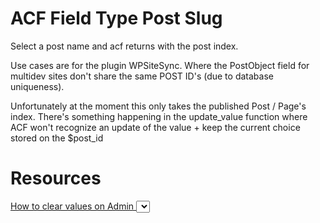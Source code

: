 # ACF Field Type Post Slug

Select a post name and acf returns with the post index.

Use cases are for the plugin WPSiteSync. Where the PostObject field for multidev sites don't share the same POST ID's (due to database uniqueness).


Unfortunately at the moment this only takes the published Post / Page's index. There's something happening in the update_value function where ACF won't recognize an update of the value + keep the current choice stored on the $post_id

# Resources
[How to clear values on Admin <select>](https://support.advancedcustomfields.com/forums/topic/use-select2-instead-of-browser-dropdown/)
